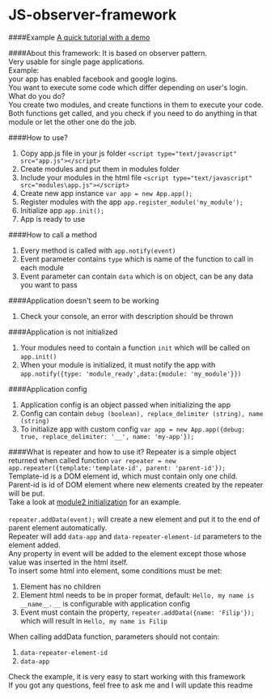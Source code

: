 # JS-observer-framework

####Example
[A quick tutorial with a demo](http://pavlovicdzfilip.github.io/JS-observer-framework/)

####About this framework:
It is based on observer pattern.<br />
Very usable for single page applications.<br />
Example: <br />
your app has enabled facebook and google logins.<br />
You want to execute some code which differ depending on user's login.<br />
What do you do?<br />
You create two modules, and create functions in them to execute your code.<br />
Both functions get called, and you check if you need to do anything in that module or let the other one do the job.


####How to use?
1. Copy app.js file in your js folder `<script type="text/javascript" src="app.js"></script>`
2. Create modules and put them in modules folder
3. Include your modules in the html file `<script type="text/javascript" src="modules\app.js"></script>`
4. Create new app instance `var app = new App.app();`
5. Register modules with the app `app.register_module('my_module');`
6. Initialize app `app.init();`
7. App is ready to use

####How to call a method 
1. Every method is called with `app.notify(event)`
2. Event parameter contains `type` which is name of the function to call in each module
3. Event parameter can contain `data` which is on object, can be any data you want to pass


####Application doesn't seem to be working
1. Check your console, an error with description should be thrown

####Application is not initialized
1. Your modules need to contain a function `init` which will be called on `app.init()`
2. When your module is initialized, it must notify the app with `app.notify({type: 'module_ready',data:{module: 'my_module'}})`

####Application config
1. Application config is an object passed when initializing the app
2. Config can contain `debug (boolean), replace_delimiter (string), name (string)`
3. To initialize app with custom config `var app = new App.app({debug: true, replace_delimiter: '__', name: 'my-app'});`

####What is repeater and how to use it?
Repeater is a simple object returned when called function `var repeater = new app.repeater({template:'template-id', parent: 'parent-id'});`<br />
Template-id is a DOM element id, which must contain only one child.<br />
Parent-id is id of DOM element where new elements created by the repeater will be put.<br/>
Take a look at [module2 initialization](https://github.com/PavlovicDzFilip/JS-observer-framework/blob/master/modules/module2.js) for an example.<br/>
<br/>
`repeater.addData(event);` will create a new element and put it to the end of parent element automatically. <br/>
Repeater will add `data-app` and `data-repeater-element-id` parameters to the element added.<br/>
Any property in event will be added to the element except those whose value was inserted in the html itself.<br/>
To insert some html into element, some conditions must be met:
1. Element has no children
2. Element html needs to be in proper format, default: `Hello, my name is __name__`. `__` is configurable with application config
3. Event must contain the property, `repeater.addData({name: 'Filip'});` which will result in `Hello, my name is Filip`

When calling addData function, parameters should not contain:
1. `data-repeater-element-id`
2. `data-app`



Check the example, it is very easy to start working with this framework<br />
If you got any questions, feel free to ask me and I will update this readme

